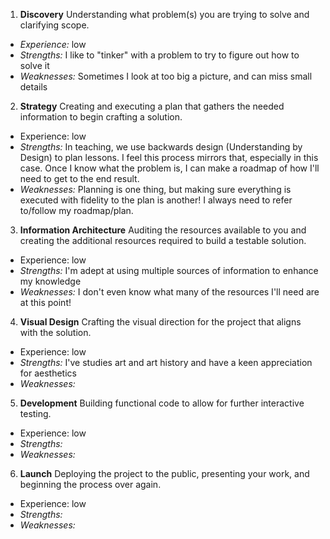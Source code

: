 1. **Discovery** Understanding what problem(s) you are trying to solve and clarifying scope.
  * *Experience:* low
  * *Strengths:* I like to "tinker" with a problem to try to figure out how to solve it
  * *Weaknesses:* Sometimes I look at too big a picture, and can miss small details
2. **Strategy** Creating and executing a plan that gathers the needed information to begin crafting a solution.
  * Experience: low
  * *Strengths:* In teaching, we use backwards design (Understanding by Design) to plan lessons. I feel this process mirrors that, especially in this case. Once I know what the problem is, I can make a roadmap of how I'll need to get to the end result.
  * *Weaknesses:* Planning is one thing, but making sure everything is executed with fidelity to the plan is another! I always need to refer to/follow my roadmap/plan.
3. **Information Architecture** Auditing the resources available to you and creating the additional resources required to build a testable solution.
  * Experience: low
  * *Strengths:* I'm adept at using multiple sources of information to enhance my knowledge
  * *Weaknesses:* I don't even know what many of the resources I'll need are at this point!
4. **Visual Design** Crafting the visual direction for the project that aligns with the solution.
  * Experience: low
  * *Strengths:* I've studies art and art history and have a keen appreciation for aesthetics
  * *Weaknesses:* 
5. **Development** Building functional code to allow for further interactive testing.
  * Experience: low
  * *Strengths:* 
  * *Weaknesses:*
6. **Launch** Deploying the project to the public, presenting your work, and beginning the process over again.
  * Experience: low
  * *Strengths:* 
  * *Weaknesses:*
